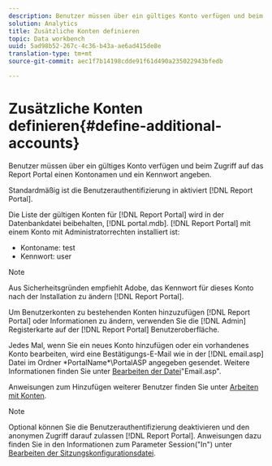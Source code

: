 ```yaml
---
description: Benutzer müssen über ein gültiges Konto verfügen und beim Zugriff auf das Report Portal einen Kontonamen und ein Kennwort angeben.
solution: Analytics
title: Zusätzliche Konten definieren
topic: Data workbench
uuid: 5ad98b52-267c-4c36-b43a-ae6ad415de8e
translation-type: tm+mt
source-git-commit: aec1f7b14198cdde91f61d490a235022943bfedb

---
```



# Zusätzliche Konten definieren{#define-additional-accounts}

Benutzer müssen über ein gültiges Konto verfügen und beim Zugriff auf das Report Portal einen Kontonamen und ein Kennwort angeben.

Standardmäßig ist die Benutzerauthentifizierung in aktiviert [!DNL Report Portal].

Die Liste der gültigen Konten für [!DNL Report Portal] wird in der Datenbankdatei beibehalten, [!DNL portal.mdb]. [!DNL Report Portal] mit einem Konto mit Administratorrechten installiert ist:

* Kontoname: test
* Kennwort: user

>[!NOTE]
>
>Aus Sicherheitsgründen empfiehlt Adobe, das Kennwort für dieses Konto nach der Installation zu ändern [!DNL Report Portal].

Um Benutzerkonten zu bestehenden Konten hinzuzufügen [!DNL Report Portal] oder Informationen zu ändern, verwenden Sie die [!DNL Admin] Registerkarte auf der [!DNL Report Portal] Benutzeroberfläche.

Jedes Mal, wenn Sie ein neues Konto hinzufügen oder ein vorhandenes Konto bearbeiten, wird eine Bestätigungs-E-Mail wie in der [!DNL email.asp] Datei im Ordner \*PortalName*\PortalASP angegeben gesendet. Weitere Informationen finden Sie unter [Bearbeiten der Datei](../../../home/c-rpt-oview/c-install-rpt-port/t-email-file.md#task-d9f4f306d38e435aa7effab3d94f690b)&quot;Email.asp&quot;.

Anweisungen zum Hinzufügen weiterer Benutzer finden Sie unter [Arbeiten mit Konten](../../../home/c-rpt-oview/c-admin-rpt/c-work-accts/c-work-accts.md#concept-c933a1940bda4a3489d61d8af315e45d).

>[!NOTE]
>
>Optional können Sie die Benutzerauthentifizierung deaktivieren und den anonymen Zugriff darauf zulassen [!DNL Report Portal]. Anweisungen dazu finden Sie in den Informationen zum Parameter Session(&quot;In&quot;) unter [Bearbeiten der Sitzungskonfigurationsdatei](../../../home/c-rpt-oview/c-install-rpt-port/t-edit-sess-config-file.md#task-cf11c3a780bd4936afd3f64a6b30afc7).

